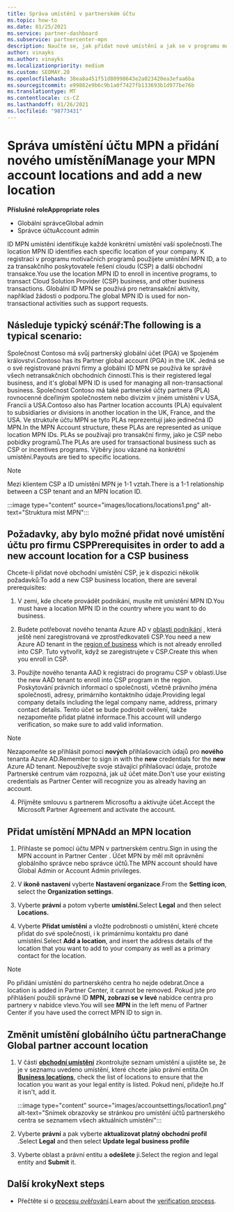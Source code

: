 ```yaml
---
title: Správa umístění v partnerském účtu
ms.topic: how-to
ms.date: 01/25/2021
ms.service: partner-dashboard
ms.subservice: partnercenter-mpn
description: Naučte se, jak přidat nové umístění a jak se v programu motivačních programů, v obchodních předplatných, předplatných a dalších transakcích používá umístění MPN ID.
author: vinayks
ms.author: vinayks
ms.localizationpriority: medium
ms.custom: SEOMAY.20
ms.openlocfilehash: 38ea8a451f51d80998643e2a023420ea3efaa6ba
ms.sourcegitcommit: e99882e9b6c9b1a0f7427fb133693b1d977be76b
ms.translationtype: MT
ms.contentlocale: cs-CZ
ms.lasthandoff: 01/26/2021
ms.locfileid: "98773431"
---
```

# <a name="manage-your-mpn-account-locations-and-add-a-new-location"></a><span data-ttu-id="07683-103">Správa umístění účtu MPN a přidání nového umístění</span><span class="sxs-lookup"><span data-stu-id="07683-103">Manage your MPN account locations and add a new location</span></span>


<span data-ttu-id="07683-104">**Příslušné role**</span><span class="sxs-lookup"><span data-stu-id="07683-104">**Appropriate roles**</span></span>

- <span data-ttu-id="07683-105">Globální správce</span><span class="sxs-lookup"><span data-stu-id="07683-105">Global admin</span></span>
- <span data-ttu-id="07683-106">Správce účtu</span><span class="sxs-lookup"><span data-stu-id="07683-106">Account admin</span></span>

<span data-ttu-id="07683-107">ID MPN umístění identifikuje každé konkrétní umístění vaší společnosti.</span><span class="sxs-lookup"><span data-stu-id="07683-107">The location MPN ID identifies each specific location of your company.</span></span> <span data-ttu-id="07683-108">K registraci v programu motivačních programů použijete umístění MPN ID, a to za transakčního poskytovatele řešení cloudu (CSP) a další obchodní transakce.</span><span class="sxs-lookup"><span data-stu-id="07683-108">You use the location MPN ID to enroll in incentive programs, to transact Cloud Solution Provider (CSP) business, and other business transactions.</span></span> <span data-ttu-id="07683-109">Globální ID MPN se používá pro netransakční aktivity, například žádosti o podporu.</span><span class="sxs-lookup"><span data-stu-id="07683-109">The global MPN ID is used for non-transactional activities such as support requests.</span></span>

## <a name="the-following-is-a-typical-scenario"></a><span data-ttu-id="07683-110">Následuje typický scénář:</span><span class="sxs-lookup"><span data-stu-id="07683-110">The following is a typical scenario:</span></span>

<span data-ttu-id="07683-111">Společnost Contoso má svůj partnerský globální účet (PGA) ve Spojeném království.</span><span class="sxs-lookup"><span data-stu-id="07683-111">Contoso has its Partner global account (PGA) in the UK.</span></span> <span data-ttu-id="07683-112">Jedná se o své registrované právní firmy a globální ID MPN se používá ke správě všech netransakčních obchodních činností.</span><span class="sxs-lookup"><span data-stu-id="07683-112">This is their registered legal business, and it's global MPN ID is used for managing all non-transactional business.</span></span> <span data-ttu-id="07683-113">Společnost Contoso má také partnerské účty partnera (PLA) rovnocenné dceřiným společnostem nebo divizím v jiném umístění v USA, Francii a USA.</span><span class="sxs-lookup"><span data-stu-id="07683-113">Contoso also has Partner location accounts (PLA) equivalent to subsidiaries or divisions in another location in the UK, France, and the USA.</span></span> <span data-ttu-id="07683-114">Ve struktuře účtu MPN se tyto PLAs reprezentují jako jedinečná ID MPN.</span><span class="sxs-lookup"><span data-stu-id="07683-114">In the MPN Account structure, these PLAs are represented as unique location MPN IDs.</span></span> <span data-ttu-id="07683-115">PLAs se používají pro transakční firmy, jako je CSP nebo pobídky programů.</span><span class="sxs-lookup"><span data-stu-id="07683-115">The PLAs are used for transactional business such as CSP or incentives programs.</span></span> <span data-ttu-id="07683-116">Výběry jsou vázané na konkrétní umístění.</span><span class="sxs-lookup"><span data-stu-id="07683-116">Payouts are tied to specific locations.</span></span> 

>[!NOTE]
><span data-ttu-id="07683-117">Mezi klientem CSP a ID umístění MPN je 1-1 vztah.</span><span class="sxs-lookup"><span data-stu-id="07683-117">There is a 1-1 relationship between a CSP tenant and an MPN location ID.</span></span>

:::image type="content" source="images/locations/locations1.png" alt-text="Struktura míst MPN":::

## <a name="prerequisites-in-order-to-add-a-new-account-location-for-a-csp-business"></a><span data-ttu-id="07683-119">Požadavky, aby bylo možné přidat nové umístění účtu pro firmu CSP</span><span class="sxs-lookup"><span data-stu-id="07683-119">Prerequisites in order to add a new account location for a CSP business</span></span>

<span data-ttu-id="07683-120">Chcete-li přidat nové obchodní umístění CSP, je k dispozici několik požadavků:</span><span class="sxs-lookup"><span data-stu-id="07683-120">To add a new CSP business location, there are several prerequisites:</span></span>

1. <span data-ttu-id="07683-121">V zemi, kde chcete provádět podnikání, musíte mít umístění MPN ID.</span><span class="sxs-lookup"><span data-stu-id="07683-121">You must have a location MPN ID in the country where you want to do business.</span></span>

1. <span data-ttu-id="07683-122">Budete potřebovat nového tenanta Azure AD v [oblasti podnikání](regional-authorization-overview.md) , která ještě není zaregistrovaná ve zprostředkovateli CSP.</span><span class="sxs-lookup"><span data-stu-id="07683-122">You need a new Azure AD tenant in the [region of business](regional-authorization-overview.md) which is not already enrolled into CSP.</span></span> <span data-ttu-id="07683-123">Tuto vytvořit, když se zaregistrujete v CSP.</span><span class="sxs-lookup"><span data-stu-id="07683-123">Create this when you enroll in CSP.</span></span>
 
3. <span data-ttu-id="07683-124">Použijte nového tenanta AAD k registraci do programu CSP v oblasti.</span><span class="sxs-lookup"><span data-stu-id="07683-124">Use the new AAD tenant to enroll into CSP program in the region.</span></span>
<span data-ttu-id="07683-125">Poskytování právních informací o společnosti, včetně právního jména společnosti, adresy, primárního kontaktního údaje.</span><span class="sxs-lookup"><span data-stu-id="07683-125">Providing legal company details including the legal company name, address, primary contact details.</span></span> <span data-ttu-id="07683-126">Tento účet se bude podrobit ověření, takže nezapomeňte přidat platné informace.</span><span class="sxs-lookup"><span data-stu-id="07683-126">This account will undergo verification, so make sure to add valid information.</span></span>

>[!NOTE] 
 ><span data-ttu-id="07683-127">Nezapomeňte se přihlásit pomocí **nových** přihlašovacích údajů pro **nového** tenanta Azure AD.</span><span class="sxs-lookup"><span data-stu-id="07683-127">Remember to sign in with the **new** credentials for the **new** Azure AD tenant.</span></span> <span data-ttu-id="07683-128">Nepoužívejte svoje stávající přihlašovací údaje, protože Partnerské centrum vám rozpozná, jak už účet máte.</span><span class="sxs-lookup"><span data-stu-id="07683-128">Don't use your existing credentials as Partner Center will recognize you as already having an account.</span></span>

4. <span data-ttu-id="07683-129">Přijměte smlouvu s partnerem Microsoftu a aktivujte účet.</span><span class="sxs-lookup"><span data-stu-id="07683-129">Accept the Microsoft Partner Agreement and activate the account.</span></span>

## <a name="add-an-mpn-location"></a><span data-ttu-id="07683-130">Přidat umístění MPN</span><span class="sxs-lookup"><span data-stu-id="07683-130">Add an MPN location</span></span>

1. <span data-ttu-id="07683-131">Přihlaste se pomocí účtu MPN v partnerském centru.</span><span class="sxs-lookup"><span data-stu-id="07683-131">Sign in using the MPN account in Partner Center .</span></span> <span data-ttu-id="07683-132">Účet MPN by měl mít oprávnění globálního správce nebo správce účtů.</span><span class="sxs-lookup"><span data-stu-id="07683-132">The MPN account should have Global Admin or Account Admin privileges.</span></span> 

1. <span data-ttu-id="07683-133">V **ikoně nastavení** vyberte **Nastavení organizace**.</span><span class="sxs-lookup"><span data-stu-id="07683-133">From the **Setting icon**, select the **Organization settings**.</span></span>

2. <span data-ttu-id="07683-134">Vyberte **právní** a potom vyberte **umístění.**</span><span class="sxs-lookup"><span data-stu-id="07683-134">Select **Legal** and then select **Locations.**</span></span>

3. <span data-ttu-id="07683-135">Vyberte **Přidat umístění** a vložte podrobnosti o umístění, které chcete přidat do své společnosti, i k primárnímu kontaktu pro dané umístění.</span><span class="sxs-lookup"><span data-stu-id="07683-135">Select **Add a location**, and insert the address details of the location that you want to add to your company as well as a primary contact for the location.</span></span>

> [!NOTE]
> <span data-ttu-id="07683-136">Po přidání umístění do partnerského centra ho nejde odebrat.</span><span class="sxs-lookup"><span data-stu-id="07683-136">Once a location is added in Partner Center, it cannot be removed.</span></span> <span data-ttu-id="07683-137">Pokud jste pro přihlášení použili správné ID **MPN, zobrazí se v levé** nabídce centra pro partnery v nabídce vlevo.</span><span class="sxs-lookup"><span data-stu-id="07683-137">You will see **MPN** in the left menu of Partner Center if you have used the correct MPN ID to sign in.</span></span>

## <a name="change-global-partner-account-location"></a><span data-ttu-id="07683-138">Změnit umístění globálního účtu partnera</span><span class="sxs-lookup"><span data-stu-id="07683-138">Change Global partner account location</span></span>

1. <span data-ttu-id="07683-139">V části **[obchodní umístění](https://partner.microsoft.com/dashboard/account/v3/organization/legalinfo#mpn)** zkontrolujte seznam umístění a ujistěte se, že je v seznamu uvedeno umístění, které chcete jako právní entita.</span><span class="sxs-lookup"><span data-stu-id="07683-139">On **[Business locations](https://partner.microsoft.com/dashboard/account/v3/organization/legalinfo#mpn)**, check the list of locations to ensure that the location you want as your legal entity is listed.</span></span> <span data-ttu-id="07683-140">Pokud není, přidejte ho.</span><span class="sxs-lookup"><span data-stu-id="07683-140">If it isn't, add it.</span></span>

   :::image type="content" source="images/accountsettings/location1.png" alt-text="Snímek obrazovky se stránkou pro umístění účtů partnerského centra se seznamem všech aktuálních umístění":::

2. <span data-ttu-id="07683-142">Vyberte **právní** a pak vyberte **aktualizovat platný obchodní profil** .</span><span class="sxs-lookup"><span data-stu-id="07683-142">Select **Legal** and then select **Update legal business profile**</span></span>
  
3. <span data-ttu-id="07683-143">Vyberte oblast a právní entitu a **odešlete** ji.</span><span class="sxs-lookup"><span data-stu-id="07683-143">Select the region and legal entity and **Submit** it.</span></span>

  
## <a name="next-steps"></a><span data-ttu-id="07683-144">Další kroky</span><span class="sxs-lookup"><span data-stu-id="07683-144">Next steps</span></span>

- <span data-ttu-id="07683-145">Přečtěte si o [procesu ověřování](verification-responses.md).</span><span class="sxs-lookup"><span data-stu-id="07683-145">Learn about the [verification process](verification-responses.md).</span></span>
